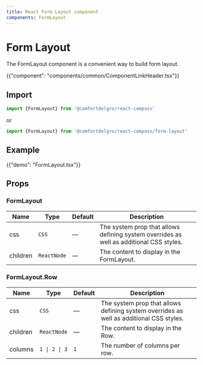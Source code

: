 ```yaml
---
title: React Form Layout component
components: FormLayout
---
```


# Form Layout

<p class="description">
The FormLayout component is a convenient way to build form layout.</p>

{{"component": "components/common/ComponentLinkHeader.tsx"}}

## Import

```js
import {FormLayout} from '@comfortdelgro/react-compass'
```

or

```js
import {FormLayout} from '@comfortdelgro/react-compass/form-layout'
```

## Example

{{"demo": "FormLayout.tsx"}}

## Props

### FormLayout

| Name     | Type        | Default | Description                                                                             |
| -------- | ----------- | ------- | --------------------------------------------------------------------------------------- |
| css      | `CSS`       | —       | The system prop that allows defining system overrides as well as additional CSS styles. |
| children | `ReactNode` | —       | The content to display in the FormLayout.                                               |

### FormLayout.Row

| Name     | Type          | Default | Description                                                                             |
| -------- | ------------- | ------- | --------------------------------------------------------------------------------------- |
| css      | `CSS`         | —       | The system prop that allows defining system overrides as well as additional CSS styles. |
| children | `ReactNode`   | —       | The content to display in the Row.                                                      |
| columns  | `1 \| 2 \| 3` | `1`     | The number of columns per row.                                                          |
